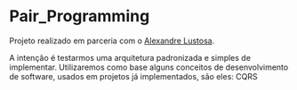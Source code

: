 # Pair_Programming
Projeto realizado em parceria com o [Alexandre Lustosa](https://github.com/Alexandre-Lustosa-Escossio).

A intenção é testarmos uma arquitetura padronizada e simples de implementar.
Utilizaremos como base alguns conceitos de desenvolvimento de software, usados em projetos já implementados, são eles:
CQRS
